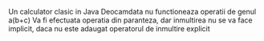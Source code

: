Un calculator clasic in Java 
Deocamdata nu functioneaza operatii de genul a(b+c)
Va fi efectuata operatia din paranteza, dar inmultirea nu se va face implicit, daca nu este adaugat operatorul
de inmultire explicit
